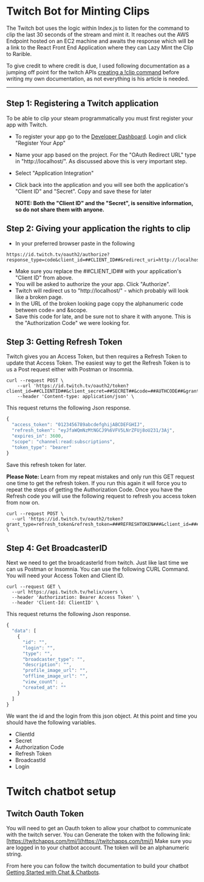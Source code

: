 # Twitch Bot for Minting Clips
The Twitch bot uses the logic within Index.js to listen for the command to clip the last 30 seconds of the stream and mint it. It reaches out the AWS Endpoint hosted on an EC2 machine and awaits the response which will be a link to the React Front End Application where they can Lazy Mint the Clip to Rarible.

To give credit to where credit is due, I used following documentation as a jumping off point for the twitch APIs [creating a !clip command](https://www.specialagentsqueaky.com/blog-post/8gkvc50n/2020-06-17-how-i-created-clip-command-for-twitch-clips/#step-2-registering-a-twitch-application) before writing my own documentation, as not everything is his article is needed. 

-----------------------------------------------------------------------------------------------------------------------------------
## Step 1: Registering a Twitch application

To be able to clip your steam programmatically you must first register your app with Twitch.
* To register your app go to the [Developer Dashboard](https://dev.twitch.tv/login). Login and click "Register Your App"
* Name your app based on the project. For the "OAuth Redirect URL" type in "http://localhost/". As discussed above this is very important step.
* Select "Application Integration"
* Click back into the application and you will see both the application's "Client ID" and "Secret". Copy and save these for later

    __NOTE: Both the "Client ID" and the "Secret", is sensitive information, so do not share them with anyone.__
    
    
    
## Step 2: Giving your application the rights to clip

* In your preferred browser paste in the following 
```
https://id.twitch.tv/oauth2/authorize?response_type=code&client_id=##CLIENT_ID##&redirect_uri=http://localhost/&scope=clips:edit
```
* Make sure you replace the ##CLIENT_ID## with your application's "Client ID" from above.
* You will be asked to authorize the your app. Click "Authorize".
* Twitch will redirect us to "http://localhost/" - which probably will look like a broken page.
* In the URL of the broken looking page copy the alphanumeric code between code= and &scope.
* Save this code for late, and be sure not to share it with anyone. This is the "Authorization Code" we were looking for.
    
    
    
## Step 3: Getting Refresh Token

Twitch gives you an Access Token, but then requires a Refresh Token to update that Access Token.
The easiest way to get the Refresh Token is to us a Post request either with Postman or Insomnia.
```
curl --request POST \
    --url 'https://id.twitch.tv/oauth2/token?   client_id=##CLIENTID##&client_secret=##SECRET##&code=##AUTHCODE##&grant_type=authorization_code&redirect_uri=http%3A%2F%2Flocalhost%2F' 
    --header 'Content-type: application/json' \
```
This request returns the following Json response.
```javascript
{
  "access_token": "0123456789abcdefghijABCDEFGHIJ",
  "refresh_token": "eyJfaWQmNzMtNGCJ9%6VFV5LNrZFUj8oU231/3Aj",
  "expires_in": 3600,
  "scope": "channel:read:subscriptions",
  "token_type": "bearer"
}
```
Save this refresh token for later.

__Please Note:__
Learn from my repeat mistakes and only run this GET request one time to get the refresh token. If you run this again it will force you to repeat the steps of getting the Authorization Code.
Once you have the Refresh code you will use the following request to refresh you access token from now on.
```
curl --request POST \
  --url 'https://id.twitch.tv/oauth2/token?grant_type=refresh_token&refresh_token=###REFRESHTOKEN###&client_id=###CLIENTID###&client_secret=###SECRET###' \
```



## Step 4: Get BroadcasterID

Next we need to get the broadcasterId from twitch.
Just like last time we can us Postman or Insomnia. You can use the following CURL Command.
You will need your Access Token and Client ID.
```
curl --request GET \
  --url https://api.twitch.tv/helix/users \
  --header 'Authorization: Bearer Access Token' \
  --header 'Client-Id: ClientID' \
```
This request returns the following Json response.
```javascript
{
  "data": [
    {
      "id": "",
      "login": "",
      "type": "",
      "broadcaster_type": "",
      "description": "",
      "profile_image_url": "",
      "offline_image_url": "",
      "view_count": ,
      "created_at": ""
    }
  ]
}
```
We want the id and the login from this json object.
At this point and time you should have the following variables.
* ClientId
* Secret
* Authorization Code
* Refresh Token
* BroadcastId
* Login

# Twitch chatbot setup

##  Twitch Oauth Token

You will need to get an Oauth token to allow your chatbot to communicate with the twitch server. You can Generate the token with the following link: [https://twitchapps.com/tmi/](https://twitchapps.com/tmi/) Make sure you are logged in to your chatbot account. The token will be an alphanumeric string.

From here you can follow the twitch documentation to build your chatbot
[Getting Started with Chat & Chatbots](https://dev.twitch.tv/docs/irc).